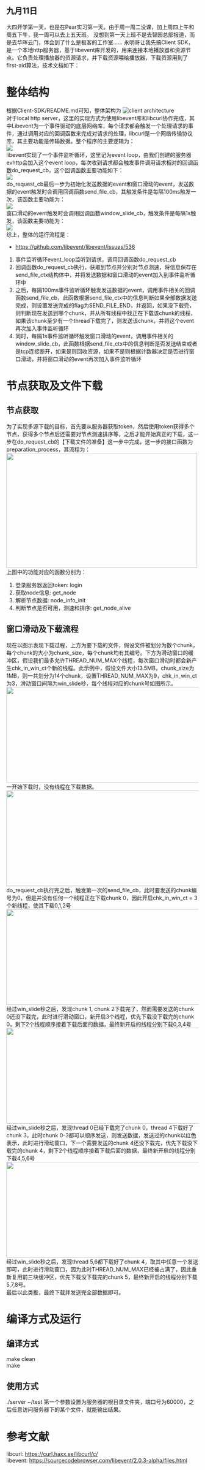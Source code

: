 ## 九月11日
  大四开学第一天，也是在Pear实习第一天。由于周一周二没课，加上周四上午和周五下午，我一周可以去上五天班。
  没想到第一天上班不是去智园总部报道，而是去华晖云门，体会到了什么是极客的工作室......
  永明哥让我先搞Client SDK，是一个本地http服务器，基于libevent库开发的，用来连接本地播放器和资源节点。它负责处理播放器的资源请求，并下载资源喂给播放器，下载资源用到了first-aid算法，技术文档如下：
# 整体结构
根据Client-SDK/README.md可知，整体架构为
![client architecture](../fig/client_architecture.png)<br>
对于local http server，这里的实现方式为使用libevent库和libcurl协作完成，其中Libevent为一个事件驱动的底层网络库，每个请求都会触发一个处理请求的事件，通过调用对应的回调函数来完成对请求的处理，libcurl是一个网络传输协议库，其主要功能是传输数据。整个程序的主要逻辑为：<br>
<img src="fig_for_doc/main.png"/><br>
libevent实现了一个事件监听循环，这里记为event loop，由我们创建的服务器evhttp会加入这个event loop，每次收到请求都会触发事件调用请求相对的回调函数do_request_cb，这个回调函数主要功能如下：<br>
<img src="fig_for_doc/do_request_cb.png"/><br>
do_request_cb最后一步为初始化发送数据的event和窗口滑动的event，发送数据的event触发时会调用回调函数send_file_cb，其触发条件是每隔100ms触发一次，该函数主要功能为：<br>
<img src="fig_for_doc/send_file_cb.png"/><br>
窗口滑动的event触发时会调用回调函数window_slide_cb，触发条件是每隔1s触发，该函数主要功能为：<br>
<img src="fig_for_doc/window_slide_cb.png"/><br>
综上，整体的运行流程是：<br>
* https://github.com/libevent/libevent/issues/536
1. 事件监听循环event_loop监听到请求，调用回调函数do_request_cb<br>
2. 回调函数do_request_cb执行，获取到节点并分别对节点测速，将信息保存在send_file_ctx结构体中，并将发送数据和窗口滑动的event加入到事件监听循环中<br>
3. 之后，每隔100ms事件监听循环触发发送数据的event，调用事件相关的回调函数send_file_cb，此函数根据send_file_ctx中的信息判断如果全部数据发送完成，则设置发送完成的flag为SEND_FILE_END，并返回，如果没下载完，则判断现在发送到哪个chunk，并从所有线程中找正在下载该chunk的线程，如果该chunk至少有一个thread下载完了，则发送该chunk，并将这个event再次加入事件监听循环<br>
4. 同时，每隔1s事件监听循环触发窗口滑动的event，调用事件相关的window_slide_cb，此函数根据send_file_ctx中的信息判断是否发送结束或者是tcp连接断开，如果是则回收资源，如果不是则根据计数器决定是否进行窗口滑动，并将窗口滑动的event再次加入事件监听循环<br>

# 节点获取及文件下载
## 节点获取
为了实现多源下载的目标，首先要从服务器获取token，然后使用token获得多个节点，获得多个节点后还需要对节点测速排序等，之后才能开始真正的下载，这一步在do_request_cb的【下载文件的准备】这一步中完成，这一步的接口函数为preparation_process，其流程为：
<img src="fig_for_doc/preparation_process.png" width = "500" height = "300"/><br>
上图中的功能对应的函数分别为：
1. 登录服务器返回token: login<br>
2. 获取node信息: get_node<br>
3. 解析节点数据: node_info_init<br>
4. 判断节点是否可用，测速和排序: get_node_alive<br>

## 窗口滑动及下载流程
现在以图示表现下载过程，上方为要下载的文件，假设文件被划分为数个chunk，每个chunk的大小为chunk_size，每个chunk均有其编号。下方为滑动窗口的缓冲区，假设我们最多允许THREAD_NUM_MAX个线程，每次窗口滑动时都会新产生chk_in_win_ct个新的线程。此示例中，假设文件大小13.5MB，chunk_size为1MB，则一共划分为14个chunk，设置THREAD_NUM_MAX为9，chk_in_win_ct为3，滑动窗口间隔为win_slide秒，每个线程对应的chunk号如图所示。
<img src="fig_for_doc/0.png" width = "1000" height = "250"/><br>
一开始下载时，没有线程在下载数据。
<img src="fig_for_doc/1.png" width = "1000" height = "250"/><br>
do_request_cb执行完之后，触发第一次的send_file_cb，此时要发送的chunk编号为0，但是并没有任何一个线程正在下载chunk 0，因此开启chk_in_win_ct = 3个新线程，使其下载0,1,2号
<img src="fig_for_doc/2.png" width = "1000" height = "250"/><br>
经过win_slide秒之后，发现chunk 1, chunk 2下载完了，然而需要发送的chunk 0还没下载完，此时进行滑动窗口，新开启3个线程，优先下载没下载完的chunk 0，剩下2个线程顺序接着下载后面的数据，最终新开启的线程分别下载0,3,4号
<img src="fig_for_doc/3.png" width = "1000" height = "250"/><br>
经过win_slide秒之后，发现thread 0已经下载完了chunk 0，thread 4下载好了chunk 3，此时chunk 0-3都可以顺序发送，则发送数据，发送过的chunk以红色表示，此时进行滑动窗口，下一个需要发送的chunk 4还没下载完，优先下载没下载完的chunk 4，剩下2个线程顺序接着下载后面的数据，最终新开启的线程分别下载4,5,6号
<img src="fig_for_doc/4.png" width = "1000" height = "250"/><br>
经过win_slide秒之后，发现thread 5,6都下载好了chunk 4，取其中任意一个发送即可，此时进行滑动窗口，因为此时THREAD_NUM_MAX已经被占满了，因此重新复用前三块缓冲区，优先下载没下载完的chunk 5，最终新开启的线程分别下载5,7,8号。<br>
最后以此类推，最终下载并发送完全部数据即可。

# 编译方式及运行
## 编译方式
make clean<br>
make
## 使用方式
./server ~/test
第一个参数设置为服务器的根目录文件夹，端口号为60000，之后任意访问服务器下的某个文件，就能输出结果。

# 参考文献
libcurl: https://curl.haxx.se/libcurl/c/<br>
libevent: https://sourcecodebrowser.com/libevent/2.0.3-alpha/files.html<br>
